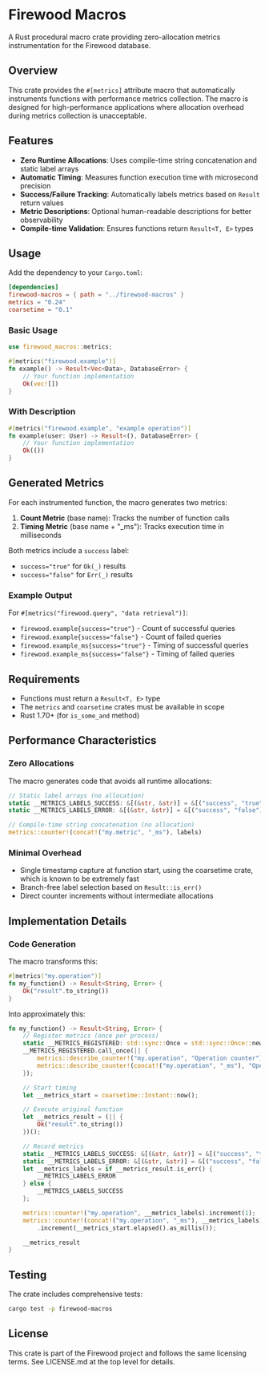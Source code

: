 # Firewood Macros

A Rust procedural macro crate providing zero-allocation metrics instrumentation for the Firewood database.

## Overview

This crate provides the `#[metrics]` attribute macro that automatically instruments functions with performance metrics collection. The macro is designed for high-performance applications where allocation overhead during metrics collection is unacceptable.

## Features

- **Zero Runtime Allocations**: Uses compile-time string concatenation and static label arrays
- **Automatic Timing**: Measures function execution time with microsecond precision
- **Success/Failure Tracking**: Automatically labels metrics based on `Result` return values
- **Metric Descriptions**: Optional human-readable descriptions for better observability
- **Compile-time Validation**: Ensures functions return `Result<T, E>` types

## Usage

Add the dependency to your `Cargo.toml`:

```toml
[dependencies]
firewood-macros = { path = "../firewood-macros" }
metrics = "0.24"
coarsetime = "0.1"
```

### Basic Usage

```rust
use firewood_macros::metrics;

#[metrics("firewood.example")]
fn example() -> Result<Vec<Data>, DatabaseError> {
    // Your function implementation
    Ok(vec![])
}
```

### With Description

```rust
#[metrics("firewood.example", "example operation")]
fn example(user: User) -> Result<(), DatabaseError> {
    // Your function implementation
    Ok(())
}
```

## Generated Metrics

For each instrumented function, the macro generates two metrics:

1. **Count Metric** (base name): Tracks the number of function calls
2. **Timing Metric** (base name + "_ms"): Tracks execution time in milliseconds

Both metrics include a `success` label:

- `success="true"` for `Ok(_)` results
- `success="false"` for `Err(_)` results

### Example Output

For `#[metrics("firewood.query", "data retrieval")]`:

- `firewood.example{success="true"}` - Count of successful queries
- `firewood.example{success="false"}` - Count of failed queries  
- `firewood.example_ms{success="true"}` - Timing of successful queries
- `firewood.example_ms{success="false"}` - Timing of failed queries

## Requirements

- Functions must return a `Result<T, E>` type
- The `metrics` and `coarsetime` crates must be available in scope
- Rust 1.70+ (for `is_some_and` method)

## Performance Characteristics

### Zero Allocations

The macro generates code that avoids all runtime allocations:

```rust
// Static label arrays (no allocation)
static __METRICS_LABELS_SUCCESS: &[(&str, &str)] = &[("success", "true")];
static __METRICS_LABELS_ERROR: &[(&str, &str)] = &[("success", "false")];

// Compile-time string concatenation (no allocation)
metrics::counter!(concat!("my.metric", "_ms"), labels)
```

### Minimal Overhead

- Single timestamp capture at function start, using the coarsetime crate, which is known to be extremely fast
- Branch-free label selection based on `Result::is_err()`
- Direct counter increments without intermediate allocations

## Implementation Details

### Code Generation

The macro transforms this:

```rust
#[metrics("my.operation")]
fn my_function() -> Result<String, Error> {
    Ok("result".to_string())
}
```

Into approximately this:

```rust
fn my_function() -> Result<String, Error> {
    // Register metrics (once per process)
    static __METRICS_REGISTERED: std::sync::Once = std::sync::Once::new();
    __METRICS_REGISTERED.call_once(|| {
        metrics::describe_counter!("my.operation", "Operation counter");
        metrics::describe_counter!(concat!("my.operation", "_ms"), "Operation timing");
    });

    // Start timing
    let __metrics_start = coarsetime::Instant::now();

    // Execute original function
    let __metrics_result = (|| {
        Ok("result".to_string())
    })();

    // Record metrics
    static __METRICS_LABELS_SUCCESS: &[(&str, &str)] = &[("success", "true")];
    static __METRICS_LABELS_ERROR: &[(&str, &str)] = &[("success", "false")];
    let __metrics_labels = if __metrics_result.is_err() {
        __METRICS_LABELS_ERROR
    } else {
        __METRICS_LABELS_SUCCESS
    };

    metrics::counter!("my.operation", __metrics_labels).increment(1);
    metrics::counter!(concat!("my.operation", "_ms"), __metrics_labels)
        .increment(__metrics_start.elapsed().as_millis());

    __metrics_result
}
```

## Testing

The crate includes comprehensive tests:

```bash
cargo test -p firewood-macros
```

## License

This crate is part of the Firewood project and follows the same licensing terms.
See LICENSE.md at the top level for details.
